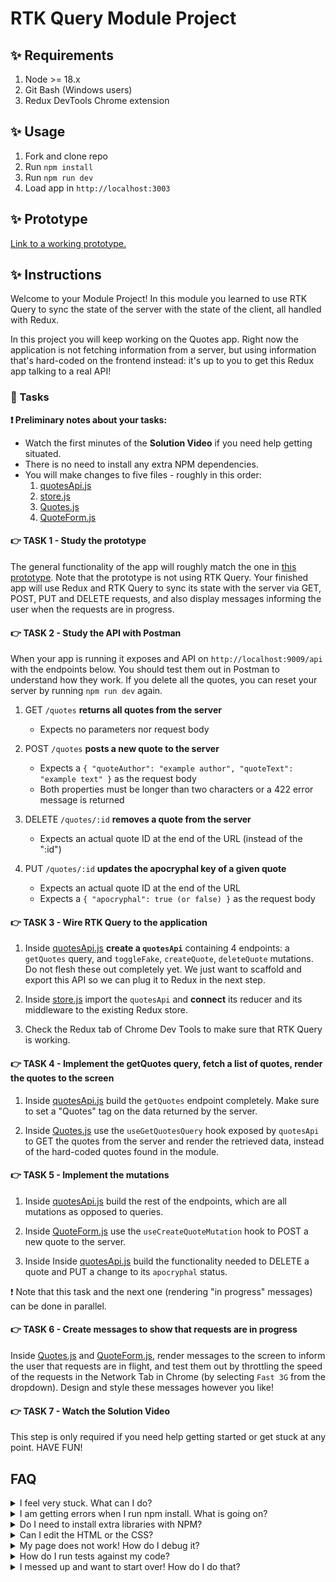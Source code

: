 # RTK Query Module Project

## ✨ Requirements

1. Node >= 18.x
2. Git Bash (Windows users)
3. Redux DevTools Chrome extension

## ✨ Usage

1. Fork and clone repo
2. Run `npm install`
3. Run `npm run dev`
4. Load app in `http://localhost:3003`

## ✨ Prototype

[Link to a working prototype.](https://bloominstituteoftechnology.github.io/W_S10_M1_Project/)

## ✨ Instructions

Welcome to your Module Project! In this module you learned to use RTK Query to sync the state of the server with the state of the client, all handled with Redux.

In this project you will keep working on the Quotes app. Right now the application is not fetching information from a server, but using information that's hard-coded on the frontend instead: it's up to you to get this Redux app talking to a real API!

### 🥷 Tasks

**❗ Preliminary notes about your tasks:**

- Watch the first minutes of the **Solution Video** if you need help getting situated.
- There is no need to install any extra NPM dependencies.
- You will make changes to five files - roughly in this order:
  1. [quotesApi.js](./frontend/state/quotesApi.js)
  2. [store.js](./frontend/state/store.js)
  3. [Quotes.js](./frontend/components/Quotes.js)
  4. [QuoteForm.js](./frontend/components/QuoteForm.js)

#### 👉 TASK 1 - Study the prototype

The general functionality of the app will roughly match the one in [this prototype](https://bloominstituteoftechnology.github.io/W_S10_M1_Project/). Note that the prototype is not using RTK Query. Your finished app will use Redux and RTK Query to sync its state with the server via GET, POST, PUT and DELETE requests, and also display messages informing the user when the requests are in progress.

#### 👉 TASK 2 - Study the API with Postman

When your app is running it exposes and API on `http://localhost:9009/api` with the endpoints below. You should test them out in Postman to understand how they work. If you delete all the quotes, you can reset your server by running `npm run dev` again.

1. GET `/quotes` **returns all quotes from the server**
    - Expects no parameters nor request body

2. POST `/quotes` **posts a new quote to the server**
    - Expects a `{ "quoteAuthor": "example author", "quoteText": "example text" }` as the request body
    - Both properties must be longer than two characters or a 422 error message is returned

3. DELETE `/quotes/:id` **removes a quote from the server**
    - Expects an actual quote ID at the end of the URL (instead of the ":id")

4. PUT `/quotes/:id` **updates the apocryphal key of a given quote**
    - Expects an actual quote ID at the end of the URL
    - Expects a `{ "apocryphal": true (or false) }` as the request body

#### 👉 TASK 3 - Wire RTK Query to the application

1. Inside [quotesApi.js](./frontend/state/quotesApi.js) **create a `quotesApi`** containing 4 endpoints: a `getQuotes` query, and `toggleFake`, `createQuote`, `deleteQuote` mutations. Do not flesh these out completely yet. We just want to scaffold and export this API so we can plug it to Redux in the next step.

2. Inside [store.js](./frontend/state/store.js) import the `quotesApi` and **connect** its reducer and its middleware to the existing Redux store.

3. Check the Redux tab of Chrome Dev Tools to make sure that RTK Query is working.

#### 👉 TASK 4 - Implement the getQuotes query, fetch a list of quotes, render the quotes to the screen

1. Inside [quotesApi.js](./frontend/state/quotesApi.js) build the `getQuotes` endpoint completely. Make sure to set a "Quotes" tag on the data returned by the server.

2. Inside [Quotes.js](./frontend/components/Quotes.js) use the `useGetQuotesQuery` hook exposed by `quotesApi` to GET the quotes from the server and render the retrieved data, instead of the hard-coded quotes found in the module.

#### 👉 TASK 5 - Implement the mutations

1. Inside [quotesApi.js](./frontend/state/quotesApi.js) build the rest of the endpoints, which are all mutations as opposed to queries.

2. Inside [QuoteForm.js](./frontend/components/QuoteForm.js) use the `useCreateQuoteMutation` hook to POST a new quote to the server.

3. Inside Inside [quotesApi.js](./frontend/state/quotesApi.js) build the functionality needed to DELETE a quote and PUT a change to its `apocryphal` status.

❗ Note that this task and the next one (rendering "in progress" messages) can be done in parallel.

#### 👉 TASK 6 - Create messages to show that requests are in progress

Inside [Quotes.js](./frontend/components/Quotes.js) and [QuoteForm.js](./frontend/components/QuoteForm.js), render messages to the screen to inform the user that requests are in flight, and test them out by throttling the speed of the requests in the Network Tab in Chrome (by selecting `Fast 3G` from the dropdown). Design and style these messages however you like!

#### 👉 TASK 7 - Watch the Solution Video

This step is only required if you need help getting started or get stuck at any point. HAVE FUN!

## FAQ

<details>
  <summary>I feel very stuck. What can I do?</summary>

Redo the Guided Project for the module, or check out the Solution Video for this project. In these recordings, an industry expert walks you through their thinking in detail, while they solve the tasks.

</details>

<details>
  <summary>I am getting errors when I run npm install. What is going on?</summary>

This project requires Node >= V18 correctly installed in order to work. Sometimes Node can be misconfigured. Try deleting `node_modules` and running `npm install`. If this fails, try deleting both `node_modules` and `package-lock.json` before reinstalling. If all fails, please request support!

</details>

<details>
  <summary>Do I need to install extra libraries with NPM?</summary>

No. Everything you need should be installed already.

</details>

<details>
  <summary>Can I edit the HTML or the CSS?</summary>

You can edit the CSS of the project to give it a personal touch so you can add it to your portfolio, but only after you've finished your tasks!

</details>

<details>
  <summary>My page does not work! How do I debug it?</summary>

Remember to use console.logs and breakpoints to troubleshoot your code. Do not panic if you see errors in the console, just read them carefully looking for clues. Also keep an eye on the Redux DevTools.

</details>

<details>
  <summary>How do I run tests against my code?</summary>

There are no automatic tests in this project. Feel free to write some, though! All necessary libraries are installed.

</details>

<details>
  <summary>I messed up and want to start over! How do I do that?</summary>

Do NOT delete your repository from GitHub! Instead, commit frequently as you work. This in practice creates restore points. If you find yourself in a mess, use git reset --hard to simply discard all changes to your code since your last commit. If you are dead-set on restarting the challenge from scratch, you can do this with Git as well. Research how to reset --hard to a specific commit.

</details>
